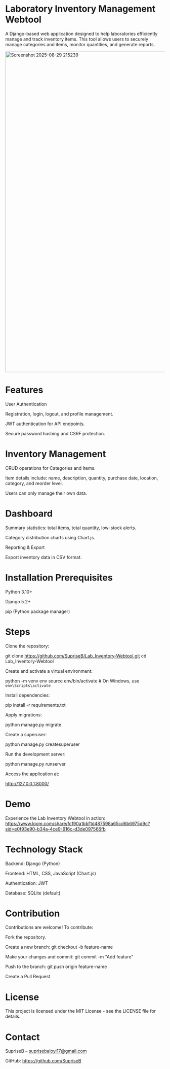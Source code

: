 # Laboratory Inventory Management Webtool

A Django-based web application designed to help laboratories efficiently manage and track inventory items. This tool allows users to securely manage categories and items, monitor quantities, and generate reports.

<img width="1880" height="1011" alt="Screenshot 2025-08-29 215239" src="https://github.com/user-attachments/assets/ad463500-2186-446c-898f-07c486e5324b" />


# Features

User Authentication

Registration, login, logout, and profile management.

JWT authentication for API endpoints.

Secure password hashing and CSRF protection.

# Inventory Management

CRUD operations for Categories and Items.

Item details include: name, description, quantity, purchase date, location, category, and reorder level.

Users can only manage their own data.

# Dashboard

Summary statistics: total items, total quantity, low-stock alerts.

Category distribution charts using Chart.js.

Reporting & Export

Export inventory data in CSV format.

# Installation Prerequisites

Python 3.10+

Django 5.2+

pip (Python package manager)

# Steps

Clone the repository:

git clone https://github.com/SupriseB/Lab_Inventory-Webtool.git
cd Lab_Inventory-Webtool


Create and activate a virtual environment:

python -m venv env
source env/bin/activate   # On Windows, use `env\Scripts\activate`


Install dependencies:

pip install -r requirements.txt


Apply migrations:

python manage.py migrate


Create a superuser:

python manage.py createsuperuser


Run the development server:

python manage.py runserver


Access the application at:

http://127.0.0.1:8000/

# Demo

Experience the Lab Inventory Webtool in action: https://www.loom.com/share/fc190a1bbf1d487598a65cd6b6975d9c?sid=e0f93e90-b34a-4ce9-916c-d3de097566fb


# Technology Stack

Backend: Django (Python)

Frontend: HTML, CSS, JavaScript (Chart.js)

Authentication: JWT

Database: SQLite (default)

# Contribution

Contributions are welcome! To contribute:

Fork the repository.

Create a new branch: git checkout -b feature-name

Make your changes and commit: git commit -m "Add feature"

Push to the branch: git push origin feature-name

Create a Pull Request

# License

This project is licensed under the MIT License - see the LICENSE
file for details.

# Contact

SupriseB – suprisebaloyi17@gmail.com

GitHub: https://github.com/SupriseB

